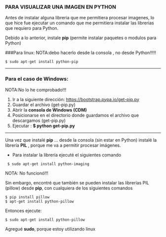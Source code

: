 ### PARA VISUALIZAR UNA IMAGEN EN PYTHON

Antes de instalar alguna libreria que me permitiera procesar imagenes, lo que hice fue ejecutar un comando que me permitiera instalar las librerias que requiero para Python.

Debido a lo anterior, instale **pip** (permite instalar paquetes o modulos para Python)

###Para linux: 
NOTA:debo hacerlo desde la consola , no desde Python!!!!!

```
$ sudo apt-get install python-pip
```
______________________________________________________________________________________

### Para el caso de Windows:
NOTA:No lo he comprobado!!!

1. Ir a la siguiente dirección: https://bootstrap.pypa.io/get-pip.py 
2. Guardar el archivo (get-pip.py)
3. Abrir la **consola de Windows (CDM)**
4. Posicionarse en el directorio donde guardamos el archivo que descargamos (get-pip.py)
5. Ejecutar : **$ python get-pip.py**

__________________________________________________________________________________________



Una vez que instalé **pip** ... desde la consola (sin estar en Python) instalé la librería **PIL** , porque me va a permitir procesar imágenes.

- Para instalar la librería ejecuté el siguientes comando 

```
 $ sudo apt-get install python-imaging
```

NOTA: No funcionó!!!

Sin embargo, encontré que también se pueden instalar las librerías PIL (pillow) desde **pip**, con cualquiera de los siguientes comandos

```
$ pip install pillow
$ apt-get install python-pillow
```

Entonces ejecute:

```
$ sudo apt-get install python-pillow

```
Agregué **sudo**, porque estoy utilizando linux





